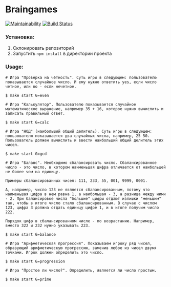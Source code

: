 # Braingames

[![Maintainability](https://api.codeclimate.com/v1/badges/a99a88d28ad37a79dbf6/maintainability)](https://codeclimate.com/github/codeclimate/codeclimate/maintainability)
[![Build Status](https://travis-ci.org/idrobotov/project-lvl1-s216.svg?branch=master)](https://travis-ci.org/idrobotov/project-lvl1-s216)

### Установка:
1) Склонировать репозиторий
2) Запустить `npm install` в директории проекта

### Usage:
```
# Игра "Проверка на чётность". Суть игры в следующем: пользователю показывается случайное число. И ему нужно ответить yes, если число четное, или no - если нечетное.

$ make start G=even

# Игра "Калькулятор". Пользователю показывается случайное математическое выражение, например 35 + 16, которое нужно вычислить и записать правильный ответ.

$ make start G=calc

# Игра "НОД" (наибольший общий делитель). Суть игры в следующем: пользователю показывается два случайных числа, например, 25 50. Пользователь должен вычислить и ввести наибольший общий делитель этих чисел. 

$ make start G=gcd

# Игра "Баланс". Необходимо сбалансировать число. Сбалансированное число - это число, в котором наименьшая цифра отличается от наибольшей не более чем на единицу.

Примеры сбалансированных чисел: 111, 233, 55, 001, 9999, 0001.

А, например, число 123 не является сбалансированным, потому что наименьшая цифра в нем равна 1, а наибольшая - 3, а разница между ними - 2. При балансировке числа "большие" цифры отдают излишки "меньшим" так, чтобы в итоге число стало сбалансированным. В случае с числом 123, цифра 3 должна отдать единицу цифре 1, и в итоге получим число 222.

Порядок цифр в сбалансированном числе - по возрастанию. Например, вместо 322 и 232 нужно указывать 223.

$ make start G=balance

# Игра "Арифметическая прогрессия". Показываем игроку ряд чисел, образующий арифметическую прогрессию, заменив любое из чисел двумя точками. Игрок должен определить это число.

$ make start G=progression

# Игра "Простое ли число?". Определить, является ли число простым.

$ make start G=prime
```
